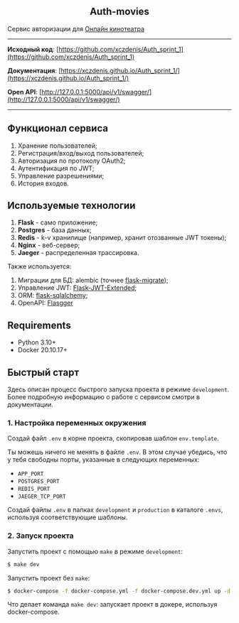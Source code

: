 <h2 align="center">Auth-movies</h2>


Сервис авторизации для [Онлайн кинотеатра](https://github.com/xczdenis/movies)

<hr>

**Исходный код**: [https://github.com/xczdenis/Auth_sprint_1](https://github.com/xczdenis/Auth_sprint_1)

**Документация**: [https://xczdenis.github.io/Auth_sprint_1/](https://xczdenis.github.io/Auth_sprint_1/)

**Open API**: [http://127.0.0.1:5000/api/v1/swagger/](http://127.0.0.1:5000/api/v1/swagger/)
<hr>


## Функционал сервиса
1. Хранение пользователей;
2. Регистрация/вход/выход пользователей;
3. Авторизация по протоколу OAuth2;
4. Аутентификация по JWT;
5. Управление разрешениями;
6. История входов.


## Используемые технологии
1. **Flask** - само приложение;
2. **Postgres** - база данных;
3. **Redis** - k-v хранилище (например, хранит отозванные JWT токены);
4. **Nginx** - веб-сервер;
5. **Jaeger** - распределенная трассировка.

Также используется:

1. Миграции для БД: alembic (точнее [flask-migrate](https://github.com/miguelgrinberg/Flask-Migrate));
2. Управление JWT: [Flask-JWT-Extended](https://flask-jwt-extended.readthedocs.io/en/stable/);
3. ORM: [flask-sqlalchemy](https://flask-sqlalchemy.palletsprojects.com/en/3.0.x/);
4. OpenAPI: [Flasgger](https://github.com/flasgger/flasgger)


## Requirements
* Python 3.10+
* Docker 20.10.17+


## Быстрый старт
Здесь описан процесс быстрого запуска проекта в режиме `development`.
Более подробную информацию о работе с сервисом смотри в документации.

### 1. Настройка переменных окружения
Создай файл `.env` в корне проекта, скопировав шаблон `env.template`.

Ты можешь ничего не менять в файле `.env`. В этом случае убедись, что у тебя свободны порты,
указанные в следующих переменных:

* `APP_PORT`
* `POSTGRES_PORT`
* `REDIS_PORT`
* `JAEGER_TCP_PORT`

Создай файлы `.env` в папках `development` и `production` в каталоге `.envs`, используя
соответствующие шаблоны.

### 2. Запуск проекта
Запустить проект с помощью `make` в режиме `development`:
```bash
$ make dev
```
Запустить проект без `make`:
```bash
$ docker-compose -f docker-compose.yml -f docker-compose.dev.yml up -d --build
```

Что делает команда `make dev`: запускает проект в докере, используя docker-compose.
